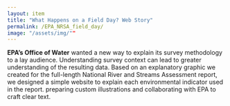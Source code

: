 ```yaml
---
layout: item
title: "What Happens on a Field Day? Web Story"
permalink: /EPA_NRSA_field_day/
image: "/assets/img/""
---
```

**EPA’s Office of Water** wanted a new way to explain its survey methodology to a lay audience. Understanding survey context can lead to greater understanding of the resulting data. Based on an explanatory graphic we created for the full-length National River and Streams Assessment report, we designed a simple website to explain each environmental indicator used in the report. preparing custom illustrations and collaborating with EPA to craft clear text.